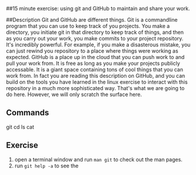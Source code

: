 ##15 minute exercise: using git and GitHub to maintain and share your work. 

##Description
Git and GitHub are different things.  Git is a commandline program that you can use to keep track of you projects.  You make a directory, you initiate git in that directory to keep track of things, and then as you carry out your work, you make commits to your project repository.  It's incredibly powerful.  For example, if you make a disasterous mistake, you can just rewind you repository to a place where things were working as expected.  GitHub is a place up in the cloud that you can push work to and pull your work from.  It is free as long as you make your projects publicly accessable.  It is a giant space containing tons of cool things that you can work from.  In fact you are reading this description on GitHub, and you can build on the tools you have learned in the linux exercise to interact with this repository in a much more sophisticated way.  That's what we are going to do here.  However, we will only scratch the surface here.

## Commands
git 
cd
ls
cat

## Exercise
  1. open a terminal window and run `man git` to check out the man pages.
  2. run `git help -a` to see the  
